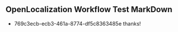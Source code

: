 ## OpenLocalization Workflow Test MarkDown
* 769c3ecb-ecb3-461a-8774-df5c8363485e thanks!

<!--HONumber=Jul16_HO2-->


